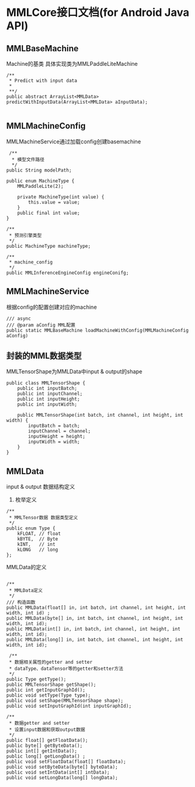 # MMLCore接口文档(for Android Java API)
## MMLBaseMachine
Machine的基类 
具体实现类为MMLPaddleLiteMachine

```
/**
 * Predict with input data
 *
 **/
public abstract ArrayList<MMLData> predictWithInputData(ArrayList<MMLData> aInputData);


```

## MMLMachineConfig

MMLMachineService通过加载config创建basemachine
```
 /**
  * 模型文件路径
  */
public String modelPath;

public enum MachineType {
    MMLPaddleLite(2);

    private MachineType(int value) {
        this.value = value;
    }
    public final int value;
}

/**
 * 预测引擎类型
 */
public MachineType machineType;

/**
 * machine_config
 */
public MMLInferenceEngineConfig engineConifg;
```

## MMLMachineService
根据config的配置创建对应的machine

```
/// async
/// @param aConfig MML配置
public static MMLBaseMachine loadMachineWithConfig(MMLMachineConfig aConfig) 

```
## 封装的MML数据类型
MMLTensorShape为MMLData中input & output的shape
```
public class MMLTensorShape {
    public int inputBatch;
    public int inputChannel;
    public int inputHeight;
    public int inputWidth;

    public MMLTensorShape(int batch, int channel, int height, int width) {
        inputBatch = batch;
        inputChannel = channel;
        inputHeight = height;
        inputWidth = width;
    }
}
```


## MMLData
input & output 数据结构定义

1. 枚举定义
```
/**
 * MMLTensor数据 数据类型定义
 */
public enum Type {
    kFLOAT, // float
    kBYTE,  // Byte
    kINT,   // int
    kLONG   // long
};
```

MMLData的定义
```

/**
 * MMLData定义
 */
/// 构造函数
public MMLData(float[] in, int batch, int channel, int height, int width, int id) ;
public MMLData(byte[] in, int batch, int channel, int height, int width, int id);
public MMLData(int[] in, int batch, int channel, int height, int width, int id);
public MMLData(long[] in, int batch, int channel, int height, int width, int id);

 /**
 * 数据相关属性的getter and setter
 * dataType、dataTensor等的getter和setter方法
 */
public Type getType();
public MMLTensorShape getShape();
public int getInputGraphId();
public void setType(Type type);
public void setShape(MMLTensorShape shape);
public void setInputGraphId(int inputGraphId);

/**
 * 数据getter and setter
 * 设置input数据和获取output数据
 */
public float[] getFloatData();
public byte[] getByteData();
public int[] getIntData();
public long[] getLongData() ;
public void setFloatData(float[] floatData);
public void setByteData(byte[] byteData);
public void setIntData(int[] intData);
public void setLongData(long[] longData);

```

